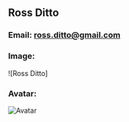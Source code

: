## Ross Ditto
### Email: ross.ditto@gmail.com
### Image:
![Ross Ditto]
### Avatar:
![Avatar](https://images-wixmp-ed30a86b8c4ca887773594c2.wixmp.com/f/08e210b8-eeb9-4ce0-a8a1-393c7490fc46/ddajnxc-22da7b81-e2a7-4954-938f-447e7d57f965.png/v1/fill/w_400,h_400,strp/astronaut_synthwave_verion_by_feelssogud_ddajnxc-fullview.png?token=eyJ0eXAiOiJKV1QiLCJhbGciOiJIUzI1NiJ9.eyJzdWIiOiJ1cm46YXBwOiIsImlzcyI6InVybjphcHA6Iiwib2JqIjpbW3siaGVpZ2h0IjoiPD00MDAiLCJwYXRoIjoiXC9mXC8wOGUyMTBiOC1lZWI5LTRjZTAtYThhMS0zOTNjNzQ5MGZjNDZcL2RkYWpueGMtMjJkYTdiODEtZTJhNy00OTU0LTkzOGYtNDQ3ZTdkNTdmOTY1LnBuZyIsIndpZHRoIjoiPD00MDAifV1dLCJhdWQiOlsidXJuOnNlcnZpY2U6aW1hZ2Uub3BlcmF0aW9ucyJdfQ.B0KfcihXkDvIS2ZD72IQbMos-D-DOLYXJ6HkMyFrdXU)

